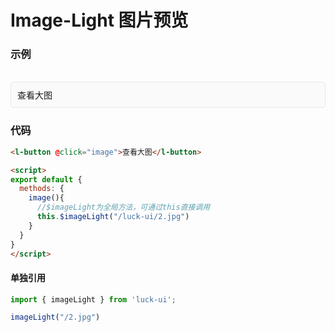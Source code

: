 # Image-Light 图片预览

### 示例

<br>
<div style="border:1px solid #e4e7ed;border-radius:5px;padding:10px;background-color:#FAFAFA;">
    <l-button @click="image">查看大图</l-button>
</div>

<script>
import imageLight from '../.vuepress/components/image-light/index.js'
export default {
  methods: {
    image(){
      imageLight("/luck-ui//2.jpg")
    }
  }
}
</script>


### 代码
```html
<l-button @click="image">查看大图</l-button>

<script>
export default {
  methods: {
    image(){
      //$imageLight为全局方法，可通过this直接调用
      this.$imageLight("/luck-ui/2.jpg")
    }
  }
}
</script>
```


#### 单独引用
```js
import { imageLight } from 'luck-ui';

imageLight("/2.jpg")
```